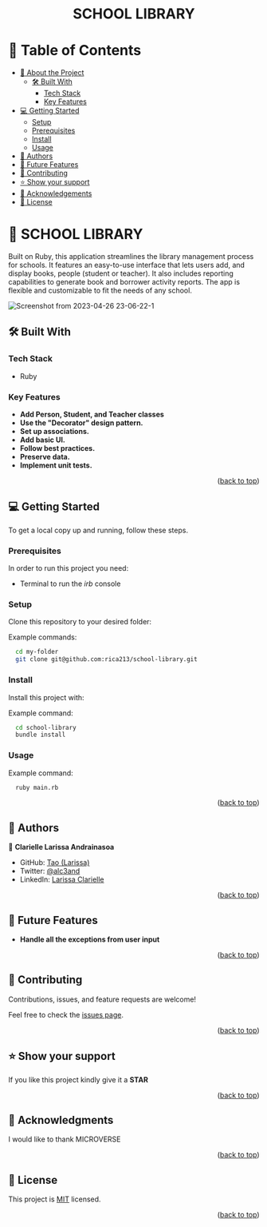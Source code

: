 <a name="readme-top"></a>

<div align="center">

  <h1><b>SCHOOL LIBRARY</b></h1>

</div>

<!-- TABLE OF CONTENTS -->

# 📗 Table of Contents

- [📖 About the Project](#about-project)
  - [🛠 Built With](#built-with)
    - [Tech Stack](#tech-stack)
    - [Key Features](#key-features)
- [💻 Getting Started](#getting-started)
  - [Setup](#setup)
  - [Prerequisites](#prerequisites)
  - [Install](#install)
  - [Usage](#usage)
- [👥 Authors](#authors)
- [🔭 Future Features](#future-features)
- [🤝 Contributing](#contributing)
- [⭐️ Show your support](#support)
- [🙏 Acknowledgements](#acknowledgements)
- [📝 License](#license)

<!-- PROJECT DESCRIPTION -->

# 📖 SCHOOL LIBRARY <a name="about-project"></a>

Built on Ruby, this application streamlines the library management process for schools. It features an easy-to-use interface that lets users add, and display books, people (student or teacher). It also includes reporting capabilities to generate book and borrower activity reports. The app is flexible and customizable to fit the needs of any school.

![Screenshot from 2023-04-26 23-06-22-1](https://user-images.githubusercontent.com/10439283/234715484-d774b9f1-45b6-487d-b654-f2c790114f6f.png)

## 🛠 Built With <a name="built-with"></a>

### Tech Stack <a name="tech-stack"></a>

- Ruby

<!-- Features -->

### Key Features <a name="key-features"></a>

- **Add Person, Student, and Teacher classes**
- **Use the "Decorator" design pattern.**
- **Set up associations.**
- **Add basic UI.**
- **Follow best practices.**
- **Preserve data.**
- **Implement unit tests.**


<p align="right">(<a href="#readme-top">back to top</a>)</p>

<!-- GETTING STARTED -->

## 💻 Getting Started <a name="getting-started"></a>

To get a local copy up and running, follow these steps.

### Prerequisites

In order to run this project you need:

  - Terminal to run the _irb_ console

### Setup

Clone this repository to your desired folder:

Example commands:

```sh
  cd my-folder
  git clone git@github.com:rica213/school-library.git
  ```

### Install

Install this project with:

Example command:

```sh
  cd school-library
  bundle install
  ```
  
### Usage

  Example command:

```sh
  ruby main.rb
  ```

<p align="right">(<a href="#readme-top">back to top</a>)</p>

<!-- AUTHORS -->

## 👥 Authors <a name="authors"></a>

👤 **Clarielle Larissa Andrainasoa**

- GitHub: [Tao (Larissa)](https://github.com/rica213)
- Twitter: [@alc3and](https://twitter.com/alc3and)
- LinkedIn: [Larissa Clarielle](https://linkedin.com/in/larissa-clarielle)


<p align="right">(<a href="#readme-top">back to top</a>)</p>

<!-- FUTURE FEATURES -->

## 🔭 Future Features <a name="future-features"></a>

  - **Handle all the exceptions from user input**


<p align="right">(<a href="#readme-top">back to top</a>)</p>

<!-- CONTRIBUTING -->

## 🤝 Contributing <a name="contributing"></a>

Contributions, issues, and feature requests are welcome!

Feel free to check the [issues page](../../issues/).

<p align="right">(<a href="#readme-top">back to top</a>)</p>

<!-- SUPPORT -->

## ⭐️ Show your support <a name="support"></a>

If you like this project kindly give it a **STAR**

<p align="right">(<a href="#readme-top">back to top</a>)</p>

<!-- ACKNOWLEDGEMENTS -->

## 🙏 Acknowledgments <a name="acknowledgements"></a>

I would like to thank MICROVERSE

<p align="right">(<a href="#readme-top">back to top</a>)</p>

<!-- LICENSE -->

## 📝 License <a name="license"></a>

This project is [MIT](./LICENSE) licensed.

<p align="right">(<a href="#readme-top">back to top</a>)</p>
